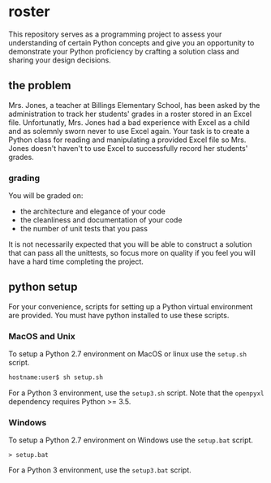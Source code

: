 # roster

This repository serves as a programming project to assess your understanding of certain Python concepts and give you an opportunity to demonstrate your Python proficiency by crafting a solution class and sharing your design decisions.

## the problem

Mrs. Jones, a teacher at Billings Elementary School, has been asked by the administration to track her students' grades in a roster stored in an Excel file. Unfortunatly, Mrs. Jones had a bad experience with Excel as a child and as solemnly sworn never to use Excel again. Your task is to create a Python class for reading and manipulating a provided Excel file so Mrs. Jones doesn't haven't to use Excel to successfully record her students' grades.

### grading

You will be graded on:
- the architecture and elegance of your code
- the cleanliness and documentation of your code
- the number of unit tests that you pass

It is not necessarily expected that you will be able to construct a solution that can pass all the unittests, so focus more on quality if you feel you will have a hard time completing the project.

## python setup

For your convenience, scripts for setting up a Python virtual environment are provided. You must have python installed to use these scripts.

### MacOS and Unix

To setup a Python 2.7 environment on MacOS or linux use the ``setup.sh`` script.

```bash
hostname:user$ sh setup.sh
```

For a Python 3 environment, use the ``setup3.sh`` script. Note that the ``openpyxl`` dependency requires Python >= 3.5.

### Windows

To setup a Python 2.7 environment on Windows use the ``setup.bat`` script.

```batch
> setup.bat
```

For a Python 3 environment, use the ``setup3.bat`` script.

